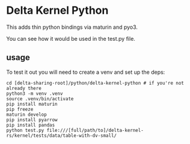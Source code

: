 # Delta Kernel Python

This adds thin python bindings via maturin and pyo3.

You can see how it would be used in the test.py file.

## usage
To test it out you will need to create a venv and set up the deps:

    cd [delta-sharing-root]/python/delta-kernel-python # if you're not already there
    python3 -m venv .venv
    source .venv/bin/activate
    pip install maturin
    pip freeze
    maturin develop
    pip install pyarrow
    pip install pandas
    python test.py file:///[full/path/to]/delta-kernel-rs/kernel/tests/data/table-with-dv-small/
